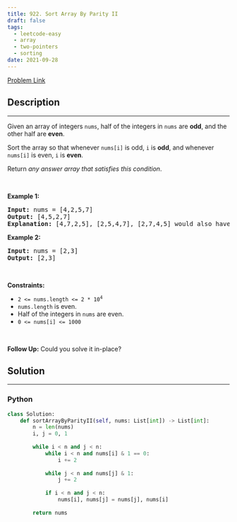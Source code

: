 ```yaml
---
title: 922. Sort Array By Parity II
draft: false
tags: 
  - leetcode-easy
  - array
  - two-pointers
  - sorting
date: 2021-09-28
---
```


[Problem Link](https://leetcode.com/problems/sort-array-by-parity-ii/)

## Description

---
<p>Given an array of integers <code>nums</code>, half of the integers in <code>nums</code> are <strong>odd</strong>, and the other half are <strong>even</strong>.</p>

<p>Sort the array so that whenever <code>nums[i]</code> is odd, <code>i</code> is <strong>odd</strong>, and whenever <code>nums[i]</code> is even, <code>i</code> is <strong>even</strong>.</p>

<p>Return <em>any answer array that satisfies this condition</em>.</p>

<p>&nbsp;</p>
<p><strong class="example">Example 1:</strong></p>

<pre>
<strong>Input:</strong> nums = [4,2,5,7]
<strong>Output:</strong> [4,5,2,7]
<strong>Explanation:</strong> [4,7,2,5], [2,5,4,7], [2,7,4,5] would also have been accepted.
</pre>

<p><strong class="example">Example 2:</strong></p>

<pre>
<strong>Input:</strong> nums = [2,3]
<strong>Output:</strong> [2,3]
</pre>

<p>&nbsp;</p>
<p><strong>Constraints:</strong></p>

<ul>
	<li><code>2 &lt;= nums.length &lt;= 2 * 10<sup>4</sup></code></li>
	<li><code>nums.length</code> is even.</li>
	<li>Half of the integers in <code>nums</code> are even.</li>
	<li><code>0 &lt;= nums[i] &lt;= 1000</code></li>
</ul>

<p>&nbsp;</p>
<p><strong>Follow Up:</strong> Could you solve it in-place?</p>


## Solution

---
### Python
``` py title='sort-array-by-parity-ii'
class Solution:
    def sortArrayByParityII(self, nums: List[int]) -> List[int]:
        n = len(nums)
        i, j = 0, 1
        
        while i < n and j < n:
            while i < n and nums[i] & 1 == 0:
                i += 2
            
            while j < n and nums[j] & 1:
                j += 2
            
            if i < n and j < n:
                nums[i], nums[j] = nums[j], nums[i]
        
        return nums
```

